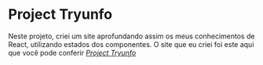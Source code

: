 # Project Tryunfo

Neste projeto, criei um site aprofundando assim os meus conhecimentos de React, utilizando estados dos componentes. O site que eu criei foi este aqui que você pode conferir _[Project Tryunfo](https://project-tryunfo.pages.dev/)_
